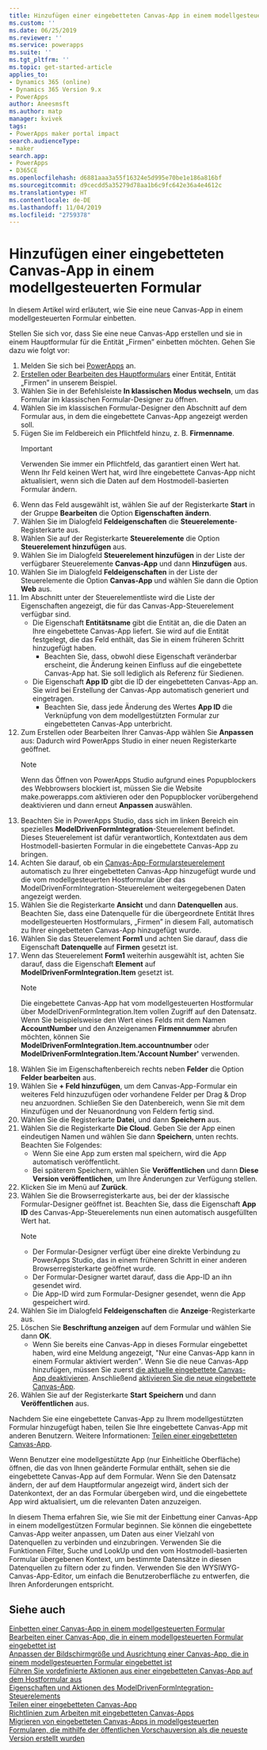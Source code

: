 ```yaml
---
title: Hinzufügen einer eingebetteten Canvas-App in einem modellgesteuerten Formular | MicrosoftDocs
ms.custom: ''
ms.date: 06/25/2019
ms.reviewer: ''
ms.service: powerapps
ms.suite: ''
ms.tgt_pltfrm: ''
ms.topic: get-started-article
applies_to:
- Dynamics 365 (online)
- Dynamics 365 Version 9.x
- PowerApps
author: Aneesmsft
ms.author: matp
manager: kvivek
tags:
- PowerApps maker portal impact
search.audienceType:
- maker
search.app:
- PowerApps
- D365CE
ms.openlocfilehash: d6881aaa3a55f16324e5d995e70be1e186a816bf
ms.sourcegitcommit: d9cecdd5a35279d78aa1b6c9fc642e36a4e4612c
ms.translationtype: HT
ms.contentlocale: de-DE
ms.lasthandoff: 11/04/2019
ms.locfileid: "2759378"
---
```

# <a name="add-an-embedded-canvas-app-on-a-model-driven-form"></a>Hinzufügen einer eingebetteten Canvas-App in einem modellgesteuerten Formular
In diesem Artikel wird erläutert, wie Sie eine neue Canvas-App in einem modellgesteuerten Formular einbetten.

Stellen Sie sich vor, dass Sie eine neue Canvas-App erstellen und sie in einem Hauptformular für die Entität „Firmen” einbetten möchten. Gehen Sie dazu wie folgt vor: 

1.  Melden Sie sich bei [PowerApps](https://make.powerapps.com/?utm_source=padocs&utm_medium=linkinadoc&utm_campaign=referralsfromdoc) an.
2.  [Erstellen oder Bearbeiten des Hauptformulars](create-and-edit-forms.md) einer Entität, Entität „Firmen” in unserem Beispiel. 
3.  Wählen Sie in der Befehlsleiste **In klassischen Modus wechseln**, um das Formular im klassischen Formular-Designer zu öffnen.
4.  Wählen Sie im klassischen Formular-Designer den Abschnitt auf dem Formular aus, in dem die eingebettete Canvas-App angezeigt werden soll.
5.  Fügen Sie im Feldbereich ein Pflichtfeld hinzu, z. B. **Firmenname**.
      > [!IMPORTANT]
      > Verwenden Sie immer ein Pflichtfeld, das garantiert einen Wert hat. Wenn Ihr Feld keinen Wert hat, wird Ihre eingebettete Canvas-App nicht aktualisiert, wenn sich die Daten auf dem Hostmodell-basierten Formular ändern.
6.  Wenn das Feld ausgewählt ist, wählen Sie auf der Registerkarte **Start** in der Gruppe **Bearbeiten** die Option **Eigenschaften ändern**.
7.  Wählen Sie im Dialogfeld **Feldeigenschaften** die **Steuerelemente**-Registerkarte aus.
8.  Wählen Sie auf der Registerkarte **Steuerelemente** die Option **Steuerelement hinzufügen** aus.
9.  Wählen Sie im Dialogfeld **Steuerelement hinzufügen** in der Liste der verfügbarer Steuerelemente **Canvas-App** und dann **Hinzufügen** aus.
10. Wählen Sie im Dialogfeld **Feldeigenschaften** in der Liste der Steuerelemente die Option **Canvas-App** und wählen Sie dann die Option **Web** aus.
11. Im Abschnitt unter der Steuerelementliste wird die Liste der Eigenschaften angezeigt, die für das Canvas-App-Steuerelement verfügbar sind.
     - Die Eigenschaft **Entitätsname** gibt die Entität an, die die Daten an Ihre eingebettete Canvas-App liefert. Sie wird auf die Entität festgelegt, die das Feld enthält, das Sie in einem früheren Schritt hinzugefügt haben.
         - Beachten Sie, dass, obwohl diese Eigenschaft veränderbar erscheint, die Änderung keinen Einfluss auf die eingebettete Canvas-App hat. Sie soll lediglich als Referenz für Siedienen.
     - Die Eigenschaft **App ID** gibt die ID der eingebetteten Canvas-App an. Sie wird bei Erstellung der Canvas-App automatisch generiert und eingetragen.
         - Beachten Sie, dass jede Änderung des Wertes **App ID** die Verknüpfung von dem modellgestützten Formular zur eingebetteten Canvas-App unterbricht.
12. Zum Erstellen oder Bearbeiten Ihrer Canvas-App wählen Sie **Anpassen** aus: Dadurch wird PowerApps Studio in einer neuen Registerkarte geöffnet.
       > [!NOTE]
       > Wenn das Öffnen von PowerApps Studio aufgrund eines Popupblockers des Webbrowsers blockiert ist, müssen Sie die Website make.powerapps.com aktivieren oder den Popupblocker vorübergehend deaktivieren und dann erneut **Anpassen** auswählen.
13. Beachten Sie in PowerApps Studio, dass sich im linken Bereich ein spezielles **ModelDrivenFormIntegration**-Steuerelement befindet. Dieses Steuerelement ist dafür verantwortlich, Kontextdaten aus dem Hostmodell-basierten Formular in die eingebettete Canvas-App zu bringen.
14. Achten Sie darauf, ob ein [Canvas-App-Formularsteuerelement](../canvas-apps/controls/control-form-detail.md) automatisch zu Ihrer eingebetteten Canvas-App hinzugefügt wurde und die vom modellgesteuerten Hostformular über das ModelDrivenFormIntegration-Steuerelement weitergegebenen Daten angezeigt werden. 
15. Wählen Sie die Registerkarte **Ansicht** und dann **Datenquellen** aus. Beachten Sie, dass eine Datenquelle für die übergeordnete Entität Ihres modellgesteuerten Hostformulars, „Firmen” in diesem Fall, automatisch zu Ihrer eingebetteten Canvas-App hinzugefügt wurde.
16. Wählen Sie das Steuerelement **Form1** und achten Sie darauf, dass die Eigenschaft **Datenquelle** auf **Firmen** gesetzt ist.
17. Wenn das Steuerelement **Form1** weiterhin ausgewählt ist, achten Sie darauf, dass die Eigenschaft **Element** auf **ModelDrivenFormIntegration.Item** gesetzt ist.
    > [!NOTE]
    > Die eingebettete Canvas-App hat vom modellgesteuerten Hostformular über ModelDrivenFormIntegration.Item vollen Zugriff auf den Datensatz. Wenn Sie beispielsweise den Wert eines Felds mit dem Namen **AccountNumber** und den Anzeigenamen **Firmennummer** abrufen möchten, können Sie **ModelDrivenFormIntegration.Item.accountnumber** oder **ModelDrivenFormIntegration.Item.'Account Number'** verwenden.
18. Wählen Sie im Eigenschaftenbereich rechts neben **Felder** die Option **Felder bearbeiten** aus.
19. Wählen Sie **+ Feld hinzufügen**, um dem Canvas-App-Formular ein weiteres Feld hinzuzufügen oder vorhandene Felder per Drag & Drop neu anzuordnen. Schließen Sie den Datenbereich, wenn Sie mit dem Hinzufügen und der Neuanordnung von Feldern fertig sind.
20. Wählen Sie die Registerkarte **Datei**, und dann **Speichern** aus.
21. Wählen Sie die Registerkarte **Die Cloud**. Geben Sie der App einen eindeutigen Namen und wählen Sie dann **Speichern**, unten rechts. Beachten Sie Folgendes: 
    -  Wenn Sie eine App zum ersten mal speichern, wird die App automatisch veröffentlicht.
      -  Bei späterem Speichern, wählen Sie **Veröffentlichen** und dann **Diese Version veröffentlichen**, um Ihre Änderungen zur Verfügung stellen.
22. Klicken Sie im Menü auf **Zurück**.
23. Wählen Sie die Browserregisterkarte aus, bei der der klassische Formular-Designer geöffnet ist. Beachten Sie, dass die Eigenschaft **App ID** des Canvas-App-Steuerelements nun einen automatisch ausgefüllten Wert hat.
    > [!NOTE]
    > - Der Formular-Designer verfügt über eine direkte Verbindung zu PowerApps Studio, das in einem früheren Schritt in einer anderen Browserregisterkarte geöffnet wurde.
    > - Der Formular-Designer wartet darauf, dass die App-ID an ihn gesendet wird. 
    > - Die App-ID wird zum Formular-Designer gesendet, wenn die App gespeichert wird.
24. Wählen Sie im Dialogfeld **Feldeigenschaften** die **Anzeige**-Registerkarte aus.
25. Löschen Sie **Beschriftung anzeigen** auf dem Formular und wählen Sie dann **OK**.
    -   Wenn Sie bereits eine Canvas-App in dieses Formular eingebettet haben, wird eine Meldung angezeigt, "Nur eine Canvas-App kann in einem Formular aktiviert werden". Wenn Sie die neue Canvas-App hinzufügen, müssen Sie zuerst [die aktuelle eingebettete Canvas-App deaktivieren](embedded-canvas-app-guidelines.md#disable-an-embedded-canvas-app). Anschließend [aktivieren Sie die neue eingebettete Canvas-App](embedded-canvas-app-guidelines.md#enable-an-embedded-canvas-app).
26. Wählen Sie auf der Registerkarte **Start** **Speichern** und dann **Veröffentlichen** aus.

Nachdem Sie eine eingebettete Canvas-App zu Ihrem modellgestützten Formular hinzugefügt haben, teilen Sie Ihre eingebettete Canvas-App mit anderen Benutzern. Weitere Informationen: [Teilen einer eingebetteten Canvas-App](share-embedded-canvas-app.md).

Wenn Benutzer eine modellgestützte App (nur Einheitliche Oberfläche) öffnen, die das von Ihnen geänderte Formular enthält, sehen sie die eingebettete Canvas-App auf dem Formular. Wenn Sie den Datensatz ändern, der auf dem Hauptformular angezeigt wird, ändert sich der Datenkontext, der an das Formular übergeben wird, und die eingebettete App wird aktualisiert, um die relevanten Daten anzuzeigen.

In diesem Thema erfahren Sie, wie Sie mit der Einbettung einer Canvas-App in einem modellgestützen Formular beginnen. Sie können die eingebettete Canvas-App weiter anpassen, um Daten aus einer Vielzahl von Datenquellen zu verbinden und einzubringen. Verwenden Sie die Funktionen Filter, Suche und LookUp und den vom Hostmodell-basierten Formular übergebenen Kontext, um bestimmte Datensätze in diesen Datenquellen zu filtern oder zu finden. Verwenden Sie den WYSIWYG-Canvas-App-Editor, um einfach die Benutzeroberfläche zu entwerfen, die Ihren Anforderungen entspricht.

## <a name="see-also"></a>Siehe auch
[Einbetten einer Canvas-App in einem modellgesteuerten Formular](embed-canvas-app-in-form.md) <br />
[Bearbeiten einer Canvas-App, die in einem modellgesteuerten Formular eingebettet ist](embedded-canvas-app-edit-classic-designer.md) <br />
[Anpassen der Bildschirmgröße und Ausrichtung einer Canvas-App, die in einem modellgesteuerten Formular eingebettet ist](embedded-canvas-app-customize-screen.md) <br />
[Führen Sie vordefinierte Aktionen aus einer eingebetteten Canvas-App auf dem Hostformular aus](embedded-canvas-app-actions.md) <br />
[Eigenschaften und Aktionen des ModelDrivenFormIntegration-Steuerelements](embedded-canvas-app-properties-actions.md) <br />
[Teilen einer eingebetteten Canvas-App](share-embedded-canvas-app.md) <br />
[Richtlinien zum Arbeiten mit eingebetteten Canvas-Apps](embedded-canvas-app-guidelines.md) <br />
[Migrieren von eingebetteten Canvas-Apps in modellgesteuerten Formularen, die mithilfe der öffentlichen Vorschauversion als die neueste Version erstellt wurden](embedded-canvas-app-migrate-from-preview.md) <br />
